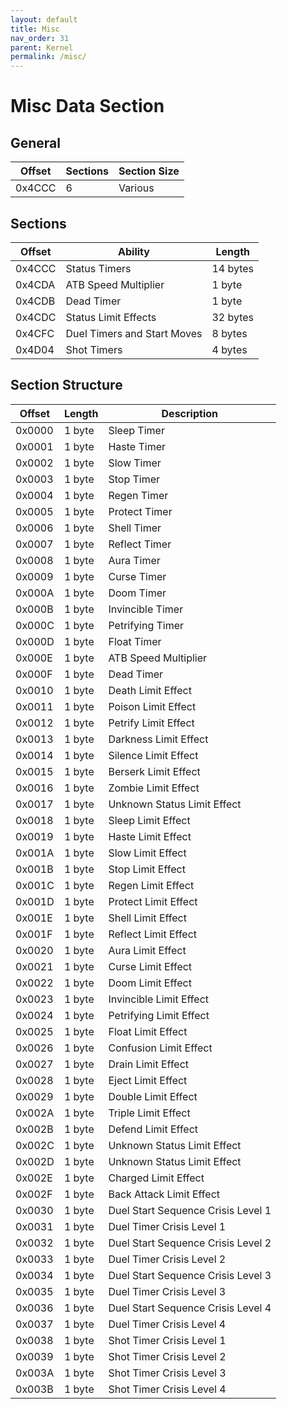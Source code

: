```yaml
---
layout: default
title: Misc
nav_order: 31
parent: Kernel
permalink: /misc/
---
```


# Misc Data Section

## General

| Offset | Sections | Section Size |
|--------|----------|--------------|
| 0x4CCC | 6        | Various      |


## Sections

| Offset | Ability                     | Length   |
|--------|-----------------------------|----------|
| 0x4CCC | Status Timers               | 14 bytes |
| 0x4CDA | ATB Speed Multiplier        | 1 byte   |
| 0x4CDB | Dead Timer                  | 1 byte   |
| 0x4CDC | Status Limit Effects        | 32 bytes |
| 0x4CFC | Duel Timers and Start Moves | 8 bytes  |
| 0x4D04 | Shot Timers                 | 4 bytes  |


## Section Structure

| Offset | Length | Description                        |
|--------|--------|------------------------------------|
| 0x0000 | 1 byte | Sleep Timer                        |
| 0x0001 | 1 byte | Haste Timer                        |
| 0x0002 | 1 byte | Slow  Timer                        |
| 0x0003 | 1 byte | Stop Timer                         |
| 0x0004 | 1 byte | Regen Timer                        |
| 0x0005 | 1 byte | Protect Timer                      |
| 0x0006 | 1 byte | Shell Timer                        |
| 0x0007 | 1 byte | Reflect Timer                      |
| 0x0008 | 1 byte | Aura Timer                         |
| 0x0009 | 1 byte | Curse Timer                        |
| 0x000A | 1 byte | Doom Timer                         |
| 0x000B | 1 byte | Invincible Timer                   |
| 0x000C | 1 byte | Petrifying Timer                   |
| 0x000D | 1 byte | Float Timer                        |
| 0x000E | 1 byte | ATB Speed Multiplier               |
| 0x000F | 1 byte | Dead Timer                         |
| 0x0010 | 1 byte | Death Limit Effect                 |
| 0x0011 | 1 byte | Poison Limit Effect                |
| 0x0012 | 1 byte | Petrify Limit Effect               |
| 0x0013 | 1 byte | Darkness Limit Effect              |
| 0x0014 | 1 byte | Silence Limit Effect               |
| 0x0015 | 1 byte | Berserk Limit Effect               |
| 0x0016 | 1 byte | Zombie Limit Effect                |
| 0x0017 | 1 byte | Unknown Status Limit Effect        |
| 0x0018 | 1 byte | Sleep Limit Effect                 |
| 0x0019 | 1 byte | Haste Limit Effect                 |
| 0x001A | 1 byte | Slow Limit Effect                  |
| 0x001B | 1 byte | Stop Limit Effect                  |
| 0x001C | 1 byte | Regen Limit Effect                 |
| 0x001D | 1 byte | Protect Limit Effect               |
| 0x001E | 1 byte | Shell Limit Effect                 |
| 0x001F | 1 byte | Reflect Limit Effect               |
| 0x0020 | 1 byte | Aura Limit Effect                  |
| 0x0021 | 1 byte | Curse Limit Effect                 |
| 0x0022 | 1 byte | Doom Limit Effect                  |
| 0x0023 | 1 byte | Invincible Limit Effect            |
| 0x0024 | 1 byte | Petrifying Limit Effect            |
| 0x0025 | 1 byte | Float Limit Effect                 |
| 0x0026 | 1 byte | Confusion Limit Effect             |
| 0x0027 | 1 byte | Drain Limit Effect                 |
| 0x0028 | 1 byte | Eject Limit Effect                 |
| 0x0029 | 1 byte | Double Limit Effect                |
| 0x002A | 1 byte | Triple Limit Effect                |
| 0x002B | 1 byte | Defend Limit Effect                |
| 0x002C | 1 byte | Unknown Status Limit Effect        |
| 0x002D | 1 byte | Unknown Status Limit Effect        |
| 0x002E | 1 byte | Charged Limit Effect               |
| 0x002F | 1 byte | Back Attack Limit Effect           |
| 0x0030 | 1 byte | Duel Start Sequence Crisis Level 1 |
| 0x0031 | 1 byte | Duel Timer Crisis Level 1          |
| 0x0032 | 1 byte | Duel Start Sequence Crisis Level 2 |
| 0x0033 | 1 byte | Duel Timer Crisis Level 2          |
| 0x0034 | 1 byte | Duel Start Sequence Crisis Level 3 |
| 0x0035 | 1 byte | Duel Timer Crisis Level 3          |
| 0x0036 | 1 byte | Duel Start Sequence Crisis Level 4 |
| 0x0037 | 1 byte | Duel Timer Crisis Level 4          |
| 0x0038 | 1 byte | Shot Timer Crisis Level 1          |
| 0x0039 | 1 byte | Shot Timer Crisis Level 2          |
| 0x003A | 1 byte | Shot Timer Crisis Level 3          |
| 0x003B | 1 byte | Shot Timer Crisis Level 4          |